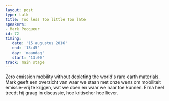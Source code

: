 ```yaml
---
layout: post
type: talk
title: Too less Too little Too late
speakers:
- Mark Pecqueur
id: 72
timing: 
   date: '15 augustus 2016'
   end: '13:45'
   day: 'maandag'
   start: '13:00'
track: main stage
---
```

Zero emission mobility without depleting the world's rare earth materials. Mark geeft een overzicht van waar we staan met onze wens om mobiliteit emissie-vrij te krijgen, wat we doen en waar we naar toe kunnen. Erna heel treedt hij graag in discussie, hoe kritischer hoe liever.
